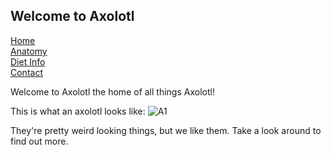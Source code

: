 ## Welcome to Axolotl

[Home](https://mhoughton-iw.github.io/scrum-axolotl/)  
[Anatomy](https://mhoughton-iw.github.io/scrum-axolotl/Atonomy)  
[Diet Info](https://mhoughton-iw.github.io/scrum-axolotl/dietinfo)  
[Contact](https://mhoughton-iw.github.io/scrum-axolotl/contact)  

Welcome to Axolotl the home of all things Axolotl!

This is what an axolotl looks like:
![A1](https://i.ytimg.com/vi/Eo50ctoOTWs/maxresdefault.jpg)

They're pretty weird looking things, but we like them. Take a look around to find out more.
